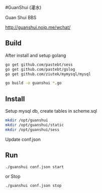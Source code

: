 #GuanShui (灌水)

Guan Shui BBS

http://guanshui.noip.me/wchat/

## Build

After install and setup golang
```bash
go get github.com/pastebt/sess
go get github.com/pastebt/gslog
go get github.com/ziutek/mymysql/mysql

go build -o guanshui *.go
```

## Install

Setup mysql db, create tables in scheme.sql

```bash
mkdir /opt/guanshui
mkdir /opt/guanshui/static
mkdir /opt/guanshui/sess
```

Update conf.json

## Run

```bash
./guanshui conf.json start
```

or Stop

```bash
./guanshui conf.json stop
```
